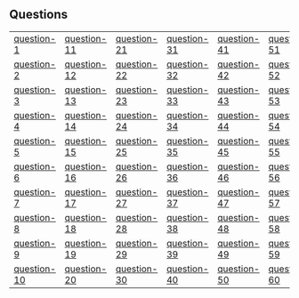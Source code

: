 ## Questions
| |  |  |  |  |  |  |  |  |  |  |  |  |  |  |  |  |  |  |  |  |  |  |  |  |  |  |  |  |  |  | |
|- | - | - | - | - | - | - | - | - | - | - | - | - | - | - | - | - | - | - | - | - | - | - | - | - | - | - | - | - | - | - | -|
|[question-1](./q/question-1.pdf) | [question-11](./q/question-11.pdf) | [question-21](./q/question-21.pdf) | [question-31](./q/question-31.pdf) | [question-41](./q/question-41.pdf) | [question-51](./q/question-51.pdf) | [question-61](./q/question-61.pdf) | [question-71](./q/question-71.pdf) | [question-81](./q/question-81.pdf) | [question-91](./q/question-91.pdf) | [question-101](./q/question-101.pdf) | [question-111](./q/question-111.pdf) | [question-121](./q/question-121.pdf) | [question-131](./q/question-131.pdf) | [question-141](./q/question-141.pdf) | [question-151](./q/question-151.pdf) | [question-161](./q/question-161.pdf) | [question-171](./q/question-171.pdf) | [question-181](./q/question-181.pdf) | [question-191](./q/question-191.pdf) | [question-201](./q/question-201.pdf) | [question-211](./q/question-211.pdf) | [question-221](./q/question-221.pdf) | [question-231](./q/question-231.pdf) | [question-241](./q/question-241.pdf) | [question-251](./q/question-251.pdf) | [question-261](./q/question-261.pdf) | [question-271](./q/question-271.pdf) | [question-281](./q/question-281.pdf) | [question-291](./q/question-291.pdf) | [question-301](./q/question-301.pdf) | [question-311](./q/question-311.pdf)|
|[question-2](./q/question-2.pdf) | [question-12](./q/question-12.pdf) | [question-22](./q/question-22.pdf) | [question-32](./q/question-32.pdf) | [question-42](./q/question-42.pdf) | [question-52](./q/question-52.pdf) | [question-62](./q/question-62.pdf) | [question-72](./q/question-72.pdf) | [question-82](./q/question-82.pdf) | [question-92](./q/question-92.pdf) | [question-102](./q/question-102.pdf) | [question-112](./q/question-112.pdf) | [question-122](./q/question-122.pdf) | [question-132](./q/question-132.pdf) | [question-142](./q/question-142.pdf) | [question-152](./q/question-152.pdf) | [question-162](./q/question-162.pdf) | [question-172](./q/question-172.pdf) | [question-182](./q/question-182.pdf) | [question-192](./q/question-192.pdf) | [question-202](./q/question-202.pdf) | [question-212](./q/question-212.pdf) | [question-222](./q/question-222.pdf) | [question-232](./q/question-232.pdf) | [question-242](./q/question-242.pdf) | [question-252](./q/question-252.pdf) | [question-262](./q/question-262.pdf) | [question-272](./q/question-272.pdf) | [question-282](./q/question-282.pdf) | [question-292](./q/question-292.pdf) | [question-302](./q/question-302.pdf) | [question-312](./q/question-312.pdf)|
|[question-3](./q/question-3.pdf) | [question-13](./q/question-13.pdf) | [question-23](./q/question-23.pdf) | [question-33](./q/question-33.pdf) | [question-43](./q/question-43.pdf) | [question-53](./q/question-53.pdf) | [question-63](./q/question-63.pdf) | [question-73](./q/question-73.pdf) | [question-83](./q/question-83.pdf) | [question-93](./q/question-93.pdf) | [question-103](./q/question-103.pdf) | [question-113](./q/question-113.pdf) | [question-123](./q/question-123.pdf) | [question-133](./q/question-133.pdf) | [question-143](./q/question-143.pdf) | [question-153](./q/question-153.pdf) | [question-163](./q/question-163.pdf) | [question-173](./q/question-173.pdf) | [question-183](./q/question-183.pdf) | [question-193](./q/question-193.pdf) | [question-203](./q/question-203.pdf) | [question-213](./q/question-213.pdf) | [question-223](./q/question-223.pdf) | [question-233](./q/question-233.pdf) | [question-243](./q/question-243.pdf) | [question-253](./q/question-253.pdf) | [question-263](./q/question-263.pdf) | [question-273](./q/question-273.pdf) | [question-283](./q/question-283.pdf) | [question-293](./q/question-293.pdf) | [question-303](./q/question-303.pdf) | [question-313](./q/question-313.pdf)|
|[question-4](./q/question-4.pdf) | [question-14](./q/question-14.pdf) | [question-24](./q/question-24.pdf) | [question-34](./q/question-34.pdf) | [question-44](./q/question-44.pdf) | [question-54](./q/question-54.pdf) | [question-64](./q/question-64.pdf) | [question-74](./q/question-74.pdf) | [question-84](./q/question-84.pdf) | [question-94](./q/question-94.pdf) | [question-104](./q/question-104.pdf) | [question-114](./q/question-114.pdf) | [question-124](./q/question-124.pdf) | [question-134](./q/question-134.pdf) | [question-144](./q/question-144.pdf) | [question-154](./q/question-154.pdf) | [question-164](./q/question-164.pdf) | [question-174](./q/question-174.pdf) | [question-184](./q/question-184.pdf) | [question-194](./q/question-194.pdf) | [question-204](./q/question-204.pdf) | [question-214](./q/question-214.pdf) | [question-224](./q/question-224.pdf) | [question-234](./q/question-234.pdf) | [question-244](./q/question-244.pdf) | [question-254](./q/question-254.pdf) | [question-264](./q/question-264.pdf) | [question-274](./q/question-274.pdf) | [question-284](./q/question-284.pdf) | [question-294](./q/question-294.pdf) | [question-304](./q/question-304.pdf) | [question-314](./q/question-314.pdf)|
|[question-5](./q/question-5.pdf) | [question-15](./q/question-15.pdf) | [question-25](./q/question-25.pdf) | [question-35](./q/question-35.pdf) | [question-45](./q/question-45.pdf) | [question-55](./q/question-55.pdf) | [question-65](./q/question-65.pdf) | [question-75](./q/question-75.pdf) | [question-85](./q/question-85.pdf) | [question-95](./q/question-95.pdf) | [question-105](./q/question-105.pdf) | [question-115](./q/question-115.pdf) | [question-125](./q/question-125.pdf) | [question-135](./q/question-135.pdf) | [question-145](./q/question-145.pdf) | [question-155](./q/question-155.pdf) | [question-165](./q/question-165.pdf) | [question-175](./q/question-175.pdf) | [question-185](./q/question-185.pdf) | [question-195](./q/question-195.pdf) | [question-205](./q/question-205.pdf) | [question-215](./q/question-215.pdf) | [question-225](./q/question-225.pdf) | [question-235](./q/question-235.pdf) | [question-245](./q/question-245.pdf) | [question-255](./q/question-255.pdf) | [question-265](./q/question-265.pdf) | [question-275](./q/question-275.pdf) | [question-285](./q/question-285.pdf) | [question-295](./q/question-295.pdf) | [question-305](./q/question-305.pdf) | [question-315](./q/question-315.pdf)|
|[question-6](./q/question-6.pdf) | [question-16](./q/question-16.pdf) | [question-26](./q/question-26.pdf) | [question-36](./q/question-36.pdf) | [question-46](./q/question-46.pdf) | [question-56](./q/question-56.pdf) | [question-66](./q/question-66.pdf) | [question-76](./q/question-76.pdf) | [question-86](./q/question-86.pdf) | [question-96](./q/question-96.pdf) | [question-106](./q/question-106.pdf) | [question-116](./q/question-116.pdf) | [question-126](./q/question-126.pdf) | [question-136](./q/question-136.pdf) | [question-146](./q/question-146.pdf) | [question-156](./q/question-156.pdf) | [question-166](./q/question-166.pdf) | [question-176](./q/question-176.pdf) | [question-186](./q/question-186.pdf) | [question-196](./q/question-196.pdf) | [question-206](./q/question-206.pdf) | [question-216](./q/question-216.pdf) | [question-226](./q/question-226.pdf) | [question-236](./q/question-236.pdf) | [question-246](./q/question-246.pdf) | [question-256](./q/question-256.pdf) | [question-266](./q/question-266.pdf) | [question-276](./q/question-276.pdf) | [question-286](./q/question-286.pdf) | [question-296](./q/question-296.pdf) | [question-306](./q/question-306.pdf) | [question-316](./q/question-316.pdf)|
|[question-7](./q/question-7.pdf) | [question-17](./q/question-17.pdf) | [question-27](./q/question-27.pdf) | [question-37](./q/question-37.pdf) | [question-47](./q/question-47.pdf) | [question-57](./q/question-57.pdf) | [question-67](./q/question-67.pdf) | [question-77](./q/question-77.pdf) | [question-87](./q/question-87.pdf) | [question-97](./q/question-97.pdf) | [question-107](./q/question-107.pdf) | [question-117](./q/question-117.pdf) | [question-127](./q/question-127.pdf) | [question-137](./q/question-137.pdf) | [question-147](./q/question-147.pdf) | [question-157](./q/question-157.pdf) | [question-167](./q/question-167.pdf) | [question-177](./q/question-177.pdf) | [question-187](./q/question-187.pdf) | [question-197](./q/question-197.pdf) | [question-207](./q/question-207.pdf) | [question-217](./q/question-217.pdf) | [question-227](./q/question-227.pdf) | [question-237](./q/question-237.pdf) | [question-247](./q/question-247.pdf) | [question-257](./q/question-257.pdf) | [question-267](./q/question-267.pdf) | [question-277](./q/question-277.pdf) | [question-287](./q/question-287.pdf) | [question-297](./q/question-297.pdf) | [question-307](./q/question-307.pdf) | [question-317](./q/question-317.pdf)|
|[question-8](./q/question-8.pdf) | [question-18](./q/question-18.pdf) | [question-28](./q/question-28.pdf) | [question-38](./q/question-38.pdf) | [question-48](./q/question-48.pdf) | [question-58](./q/question-58.pdf) | [question-68](./q/question-68.pdf) | [question-78](./q/question-78.pdf) | [question-88](./q/question-88.pdf) | [question-98](./q/question-98.pdf) | [question-108](./q/question-108.pdf) | [question-118](./q/question-118.pdf) | [question-128](./q/question-128.pdf) | [question-138](./q/question-138.pdf) | [question-148](./q/question-148.pdf) | [question-158](./q/question-158.pdf) | [question-168](./q/question-168.pdf) | [question-178](./q/question-178.pdf) | [question-188](./q/question-188.pdf) | [question-198](./q/question-198.pdf) | [question-208](./q/question-208.pdf) | [question-218](./q/question-218.pdf) | [question-228](./q/question-228.pdf) | [question-238](./q/question-238.pdf) | [question-248](./q/question-248.pdf) | [question-258](./q/question-258.pdf) | [question-268](./q/question-268.pdf) | [question-278](./q/question-278.pdf) | [question-288](./q/question-288.pdf) | [question-298](./q/question-298.pdf) | [question-308](./q/question-308.pdf) | [question-318](./q/question-318.pdf)|
|[question-9](./q/question-9.pdf) | [question-19](./q/question-19.pdf) | [question-29](./q/question-29.pdf) | [question-39](./q/question-39.pdf) | [question-49](./q/question-49.pdf) | [question-59](./q/question-59.pdf) | [question-69](./q/question-69.pdf) | [question-79](./q/question-79.pdf) | [question-89](./q/question-89.pdf) | [question-99](./q/question-99.pdf) | [question-109](./q/question-109.pdf) | [question-119](./q/question-119.pdf) | [question-129](./q/question-129.pdf) | [question-139](./q/question-139.pdf) | [question-149](./q/question-149.pdf) | [question-159](./q/question-159.pdf) | [question-169](./q/question-169.pdf) | [question-179](./q/question-179.pdf) | [question-189](./q/question-189.pdf) | [question-199](./q/question-199.pdf) | [question-209](./q/question-209.pdf) | [question-219](./q/question-219.pdf) | [question-229](./q/question-229.pdf) | [question-239](./q/question-239.pdf) | [question-249](./q/question-249.pdf) | [question-259](./q/question-259.pdf) | [question-269](./q/question-269.pdf) | [question-279](./q/question-279.pdf) | [question-289](./q/question-289.pdf) | [question-299](./q/question-299.pdf) | [question-309](./q/question-309.pdf) | |
|[question-10](./q/question-10.pdf) | [question-20](./q/question-20.pdf) | [question-30](./q/question-30.pdf) | [question-40](./q/question-40.pdf) | [question-50](./q/question-50.pdf) | [question-60](./q/question-60.pdf) | [question-70](./q/question-70.pdf) | [question-80](./q/question-80.pdf) | [question-90](./q/question-90.pdf) | [question-100](./q/question-100.pdf) | [question-110](./q/question-110.pdf) | [question-120](./q/question-120.pdf) | [question-130](./q/question-130.pdf) | [question-140](./q/question-140.pdf) | [question-150](./q/question-150.pdf) | [question-160](./q/question-160.pdf) | [question-170](./q/question-170.pdf) | [question-180](./q/question-180.pdf) | [question-190](./q/question-190.pdf) | [question-200](./q/question-200.pdf) | [question-210](./q/question-210.pdf) | [question-220](./q/question-220.pdf) | [question-230](./q/question-230.pdf) | [question-240](./q/question-240.pdf) | [question-250](./q/question-250.pdf) | [question-260](./q/question-260.pdf) | [question-270](./q/question-270.pdf) | [question-280](./q/question-280.pdf) | [question-290](./q/question-290.pdf) | [question-300](./q/question-300.pdf) | [question-310](./q/question-310.pdf) | |

